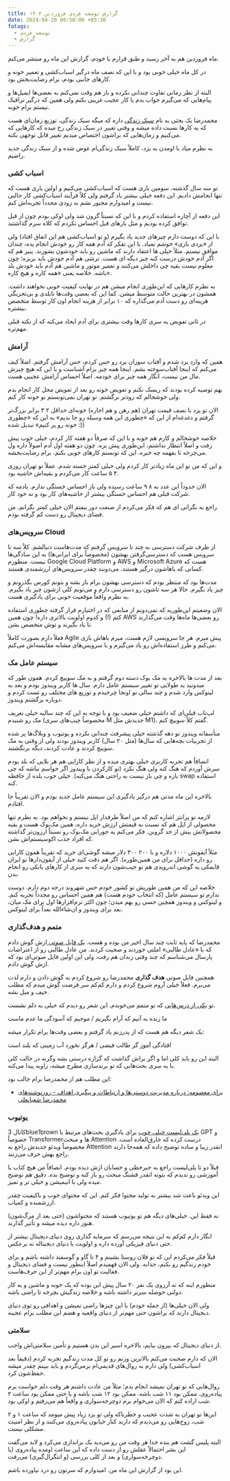 ```yaml
---
title: گزارش توسعه فردی فروردین ۱۴۰۳
date: 2024-04-20 00:50:00 +03:30
fatags:
  - توسعه_فردی
  - گزارش
---
```

ماه فروردین هم به آخر رسید و طبق قرارم با خودم، گزارش این ماه رو منتشر می‌کنم.

در کل ماه خیلی خوبی بود و با این که نصف ماه درگیر اسباب‌کشی و تعمیر خونه و کارهای جانبی بودم، برام رضایت‌بخش بود. 

البته از نظر زمانی تفاوت چندانی نکرده و باز هم وقت نمی‌کنم به بعضی‌ها ایمیل‌ها و پیام‌هایی که می‌گیرم جواب بدم یا کار عجیب غریبی بکنم ولی همین که درگیر ترافیک نیستم برام خوبه. 

محمدرضا یک بحثی به نام [سبک زندگی](https://mrshabanali.com/%D8%B3%D8%A8%DA%A9-%D8%B2%D9%86%D8%AF%DA%AF%DB%8C-%DB%8C%D8%A7-%D8%B3%D8%B7%D8%AD-%D8%B2%D9%86%D8%AF%DA%AF%DB%8C%D8%9F-%DA%AF%D8%B1%D8%A7%D9%86%E2%80%8C%D8%AA%D8%B1%DB%8C%D9%86-%DA%86%D9%88%D8%A8/) داره که میگه سبک زندگی، توزیع زمان‌ای هست که به کارها نسبت داده میشه و وقتی تغییر در سبک زندگی رخ میده که کارهایی که می‌کنیم و زمان‌هایی که براشون اختصاص میدیم تغییر قابل توجهی بکنه. 

به نظرم میاد با اومدن به یزد، کاملاً سبک زندگی‌ام عوض شده و از سبک زندگی جدید راضیم. 
### اسباب‌ کشی
تو سه سال گذشته، سومین باری هست که اسباب‌کشی می‌کنیم و اولین باری هست که تنها انجامش دادیم. این دفعه خیلی بیشتر یاد گرفتم ولی کلاً فرآیند اسباب‌کشی کار جالبی نیست و امیدوارم مجبور نشم به زودی مجدداً تجربه‌اش کنم. 

این دفعه از آچاره استفاده کردم و با این که نسبتاً گرون شد ولی اوکی بودم چون از قبل توافق کرده بودیم و مثل بارهای قبل احساس نکردم که کلاه سرم گذاشتند. 

با این که دوست دارم چیزهای جدید یاد بگیرم (و تو اسباب‌کشی هم این اتفاق افتاد) ولی از «یزدی بازی» خوشم نمیاد. با این تفکر که آدم همه کار رو خودش انجام بده، چندان موافق نیستم. مثلاً خیلی ها اعتقاد دارند که ماشین رو باید خودشون بشورند. پنیر هم که اگر آدم خودش درست کنه چیز دیگه ای هست. ترشی هم آدم خودش باید بریزه؛ چون معلوم نیست بقیه چی داخلش می‌کنند و تعمیر موتور و ماشین هم آدم باید خودش بلد باشه. خلاصه یعنی «همه کاره و هیچ کاره».

به نظرم کارهایی که این‌طوری انجام میشن هم در نهایت کیفیت خوبی نخواهند داشت. همشون در بهترین حالت متوسط میشن. کما این که بعضی وقت‌ها نابلدی و بی‌تجربگی هزینه‌ای رو دست آدم می‌گذاره که ۱۰ برابر از هزینه انجام اون کار توسط متخصص بیشتره.

در ثانی تفویض یه سری کارها وقت بیشتری برای آدم ایجاد می‌کنه که از نکته قبلی مهم‌تره. 
### آرامش
همین که وارد یزد شدم و آفتاب سوزان یزد رو حس کردم، حس آرامش گرفتم. اصلاً کیف می‌کنم که اینجا آفتاب‌سوخته بشم. اینجا همه چیز برام آشناست و با این که هیچ چیزش مال من نیست، انگار همه چیز برای خودمه. اصلاً احساس آرامش عجیبی هست. 

بهم توصیه کرده بودند که ریسک نکنم و تعویض خونه رو بعد از تعویض محل کار انجام بدم ولی خوشحالم که زودتر برگشتم. تو تهران نمی‌تونستم تو خونه کار کنم. 

الان تو یزد با نصف قیمت تهران (هم رهن و هم اجاره) خونه‌ای حداقل ۲ ۳ برابر بزرگ‌تر گرفتم و دغدغه‌ام از این که «چطوری این همه وسیله رو جا بدیم» به این که «چطوری خونه رو پر کنیم» تبدیل شده :)) 

خلاصه خوشحالم و کارم هم خوبه و با این که صرفاً دو هفته کار کردم، خیلی خوب پیش رفت و اصلاً انتظار نداشتم، این‌طوری پیش بره. چون دو هفته اول آدم اصولاً داره ول می‌چرخه تا بفهمه چه خبره. این که تونستم کارهای خوبی بکنم، برام رضایت‌بخشه. 

و این که من تو این ماه زیادتر کار کردم ولی خیلی کمتر خسته شدم. عملاً تو تهران روزی ۴ ۵ ساعت کار می‌کردم و بقیه‌اش حاشیه بود.

الان حدوداً این عدد به ۸ ۹ ساعت رسیده ولی باز احساس خستگی ندارم. یادمه که شرکت قبلی هم احساس خستگی بیشتر از حاشیه‌های کار بود و نه خود کار. 

راجع به نگرانی ای هم که فکر می‌کردم از صنعت دور بیفتم الان خیلی کمتر نگرانم. من فضای دیجیتال رو دست کم گرفته بودم. 

### سرویس‌های Cloud
از طرف شرکت دسترسی به چند تا سرویس گرفتم که مدت‌هاست دنبالشم. کلاً سه تا سرویس هست که دسترسی‌گرفتن بهشون (مخصوصاً برای ایرانی‌ها) به این سادگی‌ها نیست. منظورم Google Cloud Platform و AWS و Microsoft Azure هست که کسانی که باهاشون درگیر هستند، می‌دونند چقدر سرویس‌های ارزشمندی هستند. 

مدت‌ها بود که منتظر بودم که دسترسی بهشون برام باز بشه و بتونم کورس بگذرونم و چیز یاد بگیرم. حالا هر سه تاشون رو دسترسی دارم و می‌تونم کلی ازشون چیز یاد بگیرم. به نظرم واقعاً موقعیت خوبی برای یادگیری هست. 

الان وضعیتم این‌طوریه که نمی‌دونم از منابعی که در اختیارم قرار گرفته چطوری استفاده کنم (!) و کدوم اولویت بالاتری داره! چون همین AWS رو بعضی‌ها ماه‌ها وقت می‌گذارند تا یاد بگیرند و توش متخصص بشن. 

فعلاً دارم بصورت کاملاً Agile پیش میرم. هر جا سرویسی لازم هست، میرم باهاش بازی می‌کنم و طرز استفاده‌اش رو یاد می‌گیرم و با سرویس‌های مشابه مقایسه‌اش می‌کنم. 
### سیستم عامل مک
بعد از مدت ها بالاخره یه مک بوک دسته دوم گرفتم و به مک سوییچ کردم. همون طور که میدونید ید طولایی تو تغییر سیستم عامل دارم. سال ها کاربر ویندوز بودم و بعد به لینوکس وارد شدم و چند سالی تو اونجا چرخیدم و توزیع های مختلف رو تست کردم و دوباره برگشتم ویندوز.

لپ‌تاب قبلی‌ای که داشتم خیلی ضعیف بود و با توجه به این که چند سالیه خیلی تعریف مک رو شنیدم (مخصوصاً چیپ‌های سری M جدیدش مثل M1)، گفتم کلاً سوییچ کنم. 

متأسفانه ویندوز تو دهه گذشته خیلی پیشرفت چندانی نکرده و یوتیوب و وبلاگ‌ها پر شده از تجربیات بچه‌هایی که سال‌ها (مثل ۲۰ سال) کاربر ویندوز بودند ولی از وقتی به مک سوییچ کردند و عادت کردند، دیگه برنگشتند. 

انصافاً هم تجربه کاربری خیلی بهتری میده و از نظر کارایی هم هر بلایی که بلد بودم سرش آوردم که هنگ کنه ولی هنگ نکرد (تو کارکردن با ویندوز اگر حواسم نباشه که چی بازه و چی باز نیست به راحتی هنگ می‌کنه). خیلی خوب بلده از حافظه swap استفاده کنه. 

بالاخره این ماه مدتی هم درگیر یادگیری این سیستم عامل جدید بودم و الان تقریباً جا افتادم. 

لازمه تو پرانتز اشاره کنم که من اصلاً طرفدار اپل نیستم و نخواهم بود. به نظرم تنها محصولی از اپل هم که نسبت به قیمتش ارزش خرید داره، همین مک‌بوک هست و بقیه محصولاتش بیش از حد گرونن. فکر می‌کنم یه جورایی مک‌بوک رو نسبتاً ارزون‌تر گذاشته که افراد جذب اکوسیستم‌اش بشن.

مثلاً آیفونش ۱۰۰۰ دلاره و با ۲۰۰ ۳۰۰ دلار میشه گوشی‌‌ای خرید که تقریباً همون کارایی رو داره (حداقل برای من همین‌طوره). اگر هم دقت کنید خیلی از آیفون‌دارها تو ایران قایمکی یه گوشی اندرویدی هم تو جیب‌شون دارند که یه سری از کارهای بانکی رو انجام بدن. 

خلاصه‌ این که من همین طوریش تو کشور خودم حس شهروند درجه دوم دارم. دوست ندارم تو سیستم عامل (که انتخاب خودم هست) هم همین احساس رو مجدداً تجربه کنم. و لینوکس و ویندوز همچین حسی رو بهم میدن؛ چون اکثر نرم‌افزارها اول برای مک میان، بعد برای ویندوز و ان‌شاءالله بعداً برای لینوکس. 

### متمم و هدف‌گذاری
محمدرضا که پایه ثابت چند سال اخیر من بوده و هست. [یک فایل صوتی ](https://t.me/kar_kasb/16395)ازش گوش دادم که با «عادل طالبی» املتی خوردند و صحبت کردند. من عادل طالبی رو از اعتراضات پارسال می‌شناسم که چند وقتی زندان هم رفت. ولی این اولین فایل صوتی‌ای بود که ازش گوش دادم. 

همچنین فایل صوتی **هدف گذاری** محمدرضا رو شروع کردم به گوش دادن و دارم لذت می‌برم. فعلاً خیلی آروم شروع کردم و دارم کم‌کم سر فرصت گوش میدم که مطلب حیف و میل نشه. 

تو [یکی از درس‌هایی](https://motamem.org/%d8%aa%d8%b9%d8%a7%d8%af%d9%84-%d8%af%d8%b1-%d8%b3%db%8c%d8%b3%d8%aa%d9%85%d9%87%d8%a7%db%8c-%d9%be%db%8c%da%86%db%8c%d8%af%d9%87/) که تو متمم می‌خوندم، این شعر رو دیدم که خیلی به دلم نشست. 

ما زنده به آنیم که آرام نگیریم / موجیم که آسودگی ما عدم ماست

یک شعر دیگه هم هست که از پدرزنم یاد گرفتم و بعضی وقت‌ها برام تکرار میشه: 

افتادگی آموز گر طالب فیضی /  هرگز نخورد آب زمینی که بلند است

البته این رو باید کلی اما و اگر براش گذاشت که گزاره درستی بشه وگرنه در حالت کلی با یه سری بحث‌هایی که تو برندسازی مطرح میشه، زاویه پیدا می‌کنه. 

این مطلب‌ هم از محمدرضا برام جالب بود:
- [برای معصومه: درباره مدیریت دوستی‌ها و ارتباطات و پیگیری اهداف - روزنوشته‌های محمدرضا شعبانعلی](https://mrshabanali.com/%d9%85%d8%b9%d8%b5%d9%88%d9%85%d9%87-%d9%85%d8%af%db%8c%d8%b1%db%8c%d8%aa-%d8%a7%d8%b1%d8%aa%d8%a8%d8%a7%d8%b7%d8%a7%d8%aa-%d9%be%db%8c%da%af%db%8c%d8%b1%db%8c-%d8%a7%d9%87%d8%af%d8%a7%d9%81/)

### یوتیوب
کانال 3blue1brown [یک پلی‌لیست خیلی خوب](https://www.youtube.com/playlist?list=PLZHQObOWTQDNU6R1_67000Dx_ZCJB-3pi) برای یادگیری بحث‌های مرتبط با GPT و خصوصاً Transformerها و مبحث Attention درست کرده که خارق‌العاده است. مخصوصاً ویدئو جدیدش راجع به Attention انقدر زیبا و ساده توضیح داده که همه‌جا دارند راجع بهش حرف می‌زنند. 

قبلاً دو تا پلی‌لیست راجع به جبرخطی و حسابان ازش دیده بودم. انصافاً من هیچ کتاب یا آموزشی رو ندیدم که بتونه انقدر قشنگ مبحث رو باز کنه و توضیح بده. دقیق هم توضیح میده ولی با انیمیشن و خیلی تر و تمیز. 

این ویدئو باعث شد بیشتر به تولید محتوا فکر کنم. این که محتوای خوب و باکیفیت چقدر ارزشمنده و کمیاب. 

نه فقط این. خیلی‌های دیگه هم تو یوتیوب هستند که محتواشون (حتی بعد از مرگ‌شون) هنوز داره دیده میشه و تأثیر گذارند. 

انگار دارم کم‌کم به این نتیجه می‌رسم که سرمایه گذاری روی دنیای دیجیتال بیشتر از حتی دنیای فیزیکی آورده داره و اولویت با دنیای دیجیتاله نه برعکس. 

قبلاً فکر می‌کردم این که تو فلان روستا بشینم و ۴ تا گاو و گوسفند داشته باشم و برای خودم زندگیم رو بکنم، جذابه. ولی الان فهمیدم اصلاً اینطور نیست و فضای دیجیتال و فعالیت تو اون برام مهم‌تر از این حرف‌هاست. 

منظورم اینه که ته آرزوی یک نفر ۲۰ سال پیش این بوده که یک خونه و ماشین و یه کار دولتی حوصله سربر داشته باشه و خلاصه زندگیش بچرخه تا راضی باشه.  

ولی الان خیلی‌ها (از جمله خودم) با این چیزها راضی نمیشن و اهدافی رو توی دنیای دیجیتال دارند که براشون حتی مهم‌تر از دنیای واقعیه و هضم این مطلب برام عجیبه. 

### سلامتی
از دنیای دیجیتال که بیرون بیایم،‌ بالاخره اسیر این بدن هستیم و تأمین سلامتی‌اش واجب. 

الان که دارم صحبت می‌کنم بالاترین وزنم رو تو کل مدت زندگیم تجربه کردم (دقیقاً بعد اسباب‌کشی) ولی دارم به روال‌های قدیمی‌ام برمی‌گردم و باید ببینم چقدر میشه حفظ‌شون کرد.

روال‌هایی که تو تهران نمیشد انجام بدم؛ مثلاً من عادت داشتم هر وقت دلم خواست برم پیاده‌روی. ممکن بود ۱۱ شب باشه. ممکن بود ۱۲ شب باشه و یا حتی ممکن بود ساعت ۲ شب اراده کنم که الان می‌خوام برم دوچرخه‌سواری و واقعاً هم می‌رفتم و اوکی بود. 

این‌ها تو تهران به شدت عجیب و خطرناکه ولی تو یزد زیاد پیش میومد که ساعت ۱ و ۲ شب، زوج‌هایی رو می‌دیدم که دارند کنار خیابون پیاده‌روی می‌کنند و از نظر امنیت مشکلی نیست. 

البته پلیس گشت هم بنده خدا هر وقت من رو می‌دید یک براندازی می‌کرد و لابد می‌گفت این بشر احتمالاً عقلش رو از دست داده که این ساعت اومده پیاده‌روی (یا دوچرخه‌سواری) و بعد از کلی بررسی (و انتگرال‌گیری) می‌رفت. 

این بود از گزارش این ماه من. امیدوارم که سرتون رو درد نیاورده باشم. 

